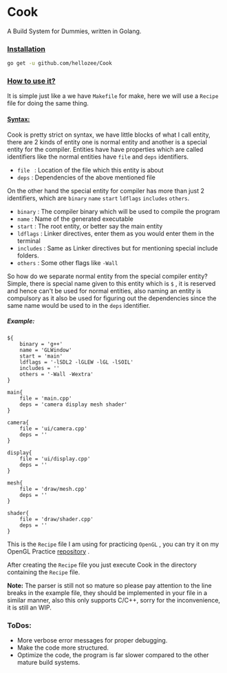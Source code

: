 # Cook 

A Build System for Dummies, written in Golang.

### <u>Installation</u>

```bash
go get -u github.com/hellozee/Cook
```



### <u>How to use it?</u>

It is simple just like a we have `Makefile` for make, here we will use a `Recipe` file for doing the same thing. 

#### <u>Syntax:</u>

Cook is pretty strict on syntax, we have little blocks of what I call entity, there are 2 kinds of entity one is normal entity and another is a special entity for the compiler. Entities have have properties which are called identifiers like the normal entities have `file` and `deps` identifiers.

- `file ` : Location of the file which this entity is about
- `deps` : Dependencies of the above mentioned file

 On the other hand the special entity for compiler has more than just 2 identifiers, which are `binary`  `name` `start`  `ldflags` `includes`  `others`.

- `binary` : The compiler binary which will be used to compile the program
- `name` : Name of the generated executable
- `start` :  The root entity, or better say the main entity 
- `ldflags` : Linker directives, enter them as you would enter them in the terminal
- `includes` : Same as Linker directives but for mentioning special include folders.
- `others` : Some other flags like `-Wall`

So how do we separate normal entity from the special compiler entity? Simple, there is special name given to this entity which is `$` , it is reserved and hence can't be used for normal entities, also naming an entity is compulsory as it also be used for figuring out the dependencies since the same name would be used to in the `deps` identifier.

##### Example:

```
${
	binary = 'g++'
	name = 'GLWindow'
	start = 'main'
	ldflags = '-lSDL2 -lGLEW -lGL -lSOIL'
	includes = ''
	others = '-Wall -Wextra'
}

main{
	file = 'main.cpp'
	deps = 'camera display mesh shader'
}

camera{
	file = 'ui/camera.cpp'
	deps = ''
}

display{
	file = 'ui/display.cpp'
	deps = ''
}

mesh{
	file = 'draw/mesh.cpp'
	deps = ''
}

shader{
	file = 'draw/shader.cpp'
	deps = ''
}
```

This is the `Recipe` file I am using for practicing `OpenGL` , you can try it on my OpenGL Practice [repository](https://github.com/hellozee/gl-practice) .

After creating the `Recipe` file you just execute Cook in the directory containing the `Recipe` file. 

**Note:**  The parser is still not so mature so please pay attention to the line breaks in the example file, they should be implemented in your file in a similar manner, also this only supports C/C++, sorry for the inconvenience, it is still an WIP.

### ToDos:

- More verbose error messages for proper debugging.
- Make the code more structured.
- Optimize the code, the program is far slower compared to the other mature build systems.
